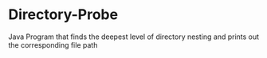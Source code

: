 # Directory-Probe
Java Program that finds the deepest level of directory nesting and prints out the corresponding file path
